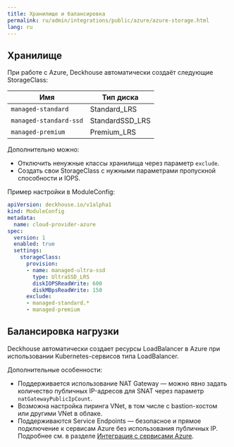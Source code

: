 ```yaml
---
title: Хранилище и балансировка
permalink: ru/admin/integrations/public/azure/azure-storage.html
lang: ru
---
```


## Хранилище

При работе с Azure, Deckhouse автоматически создаёт следующие StorageClass:

| Имя                    | Тип диска        |
| ---------------------- | ---------------- |
| `managed-standard`     | Standard\_LRS    |
| `managed-standard-ssd` | StandardSSD\_LRS |
| `managed-premium`      | Premium\_LRS     |

Дополнительно можно:

- Отключить ненужные классы хранилища через параметр `exclude`.
- Создать свои StorageClass с нужными параметрами пропускной способности и IOPS.

Пример настройки в ModuleConfig:

```yaml
apiVersion: deckhouse.io/v1alpha1
kind: ModuleConfig
metadata:
  name: cloud-provider-azure
spec:
  version: 1
  enabled: true
  settings:
    storageClass:
      provision:
      - name: managed-ultra-ssd
        type: UltraSSD_LRS
        diskIOPSReadWrite: 600
        diskMBpsReadWrite: 150
      exclude:
      - managed-standard.*
      - managed-premium
```

## Балансировка нагрузки

Deckhouse автоматически создает ресурсы LoadBalancer в Azure при использовании Kubernetes-сервисов типа LoadBalancer.

Дополнительные особенности:

- Поддерживается использование NAT Gateway — можно явно задать количество публичных IP-адресов для SNAT через параметр `natGatewayPublicIpCount`.
- Возможна настройка пиринга VNet, в том числе с bastion-хостом или другими VNet в облаке.
- Поддерживаются Service Endpoints — безопасное и прямое подключение к сервисам Azure без использования публичных IP. Подробнее см. в разделе [Интеграция с сервисами Azure](#интеграция-с-сервисами-azure).
